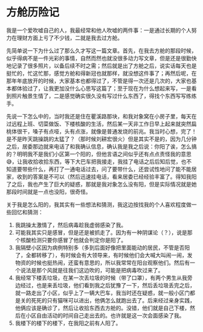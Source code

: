 # 方舱历险记

我是一个爱吹嘘自己的人，我最经常和他人吹嘘的两件事：一是通过长期的个人努力在理财方面上亏了不少钱，二就是我去过方舱。

先简单说一下为什么过了那么久才写这一篇文章。首先，在我去方舱的那段时候，似乎得病不是一件光彩的事情，自然而然也就没很多动力写文章，但是还是很勤快地记录了很多照片，以备后续不时之需；然后就是出了方舱之后，说实话每天也是挺忙的，忙这忙那，感觉方舱和得新冠也就那样，就没想这件事了；再然后呢，在那年年底放开的时候，大家基本也都得过了，不管是得一次还是几次的，大家也基本都体验过了，让我更加没什么心思写这篇了；至于现在为什么想起来写，一是看到照片触景生情了，二是感觉确实很久没有写过什么东西了，得找个东西写写练练手。

先说一下怎么中的，当时我还是住在瞿溪路那块，和我对象窝在小房子里，每天在过远程上班、切菜做饭、下楼核酸的生活，然后某一天非工作日早上起来就突然扁桃体很干，嗓子有点哑，头有点涨，就像是普通发烧的前兆。我当时心想，完了！是不是昨天跳操跳的太猛了？（那时候刘耕宏很火）但是其实不是的，因为几分钟之后，居委那边就来电话了和我确认信息，确认我是我之后说：你阳了诶，怎么搞的？明明我不是我们小区第一个阳的，但他言语之间似乎还有点点责怪我的意思😅，让我收拾收拾东西，等下大巴车把我接走，我挂了电话之后后知后觉，也不知道要带些什么，再打了一通电话过去，问了要带什么，还尝试性地问了能不能居家，收到的答案是不可以（然后迅速挂电话，看来居委已经经验丰富了。得知我阳了之后，我也产生了巨大的疑惑，那就是我对象怎么没有阳，但是实际情况就是她那段时间就是一点也没阳，很奇怪。

关于我是怎么阳的，我其实有一些想法和猜测，我这边按找我的个人喜欢程度做一些回忆和猜测：

1. 我跳操太激情了，然后病毒趁我虚弱感染了我。
2. 可能我其实只是感冒，但是还是被抓走了。因为有一种阴谋论（？），说是那个核酸检测只要你感冒了他就会判定你是阳了。
3. 我隔壁小区因为病例特别多（多到后面好像把里面能动的居民，不管是否阳了，全都转移了），有时候会有大领导来，有时候他们会大喊大叫闹一闹，发物资的时候也挺热闹，还蛮有意思的，所以我常常在阳台观察他们。然后有一个说法是那个风就是往我们这边吹的，可能是把病毒吹过来了。
4. 我经常下楼丢垃圾，在某一次丢垃圾的时候（带了口罩），有两个男生从我旁边经过，也是来丢垃圾，他们看到我之后犹豫了一下，然后丢垃圾丢完之后，就一路走出了小区，似乎上了一辆大巴车，我当时还在疑惑，就一般小区门都是关的死死的只有猫咪可以进出，他俩怎么就跑出去了。后来经过亲身实践，他俩应该是确诊了，然后让收拾东西去方舱的。没错，他们就是自己下楼，然后在小区自由活动的时间自己走出去的。也许就是这一次会面感染了我。
5. 我楼下的楼下的楼下，在我阳之前有人阳了。







